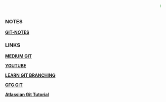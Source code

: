 ###  <h1 style="color:green"><b><marquee> Git Notes + USEFULL LINKS </marquee><b></h1>

<h3>NOTES</h3>

[GIT-NOTES](https://github.com/mukut-d/test_demo/blob/main/git/git_notes.txt)

<h3>LINKS</h3>

[MEDIUM GIT](https://raghav20nov.medium.com/git-and-github-for-beginners-3-ceeb016f410b)
 
[YOUTUBE](https://www.youtube.com/watch?v=apGV9Kg7ics)

[LEARN GIT BRANCHING](https://learngitbranching.js.org/)

[GFG GIT](https://www.geeksforgeeks.org/difference-between-gitlab-and-github/)

[Atlassian Git Tutorial](https://www.atlassian.com/git/tutorials/using-branches)
